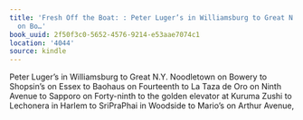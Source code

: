 ```yaml
---
title: 'Fresh Off the Boat: : Peter Luger’s in Williamsburg to Great N.Y. Noodletown
  on Bo…'
book_uuid: 2f50f3c0-5652-4576-9214-e53aae7074c1
location: '4044'
source: kindle
---
```


Peter Luger’s in Williamsburg to Great N.Y. Noodletown on Bowery to Shopsin’s on Essex to Baohaus on Fourteenth to La Taza de Oro on Ninth Avenue to Sapporo on Forty-ninth to the golden elevator at Kuruma Zushi to Lechonera in Harlem to SriPraPhai in Woodside to Mario’s on Arthur Avenue,